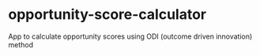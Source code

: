 # opportunity-score-calculator
App to calculate opportunity scores using ODI (outcome driven innovation) method
